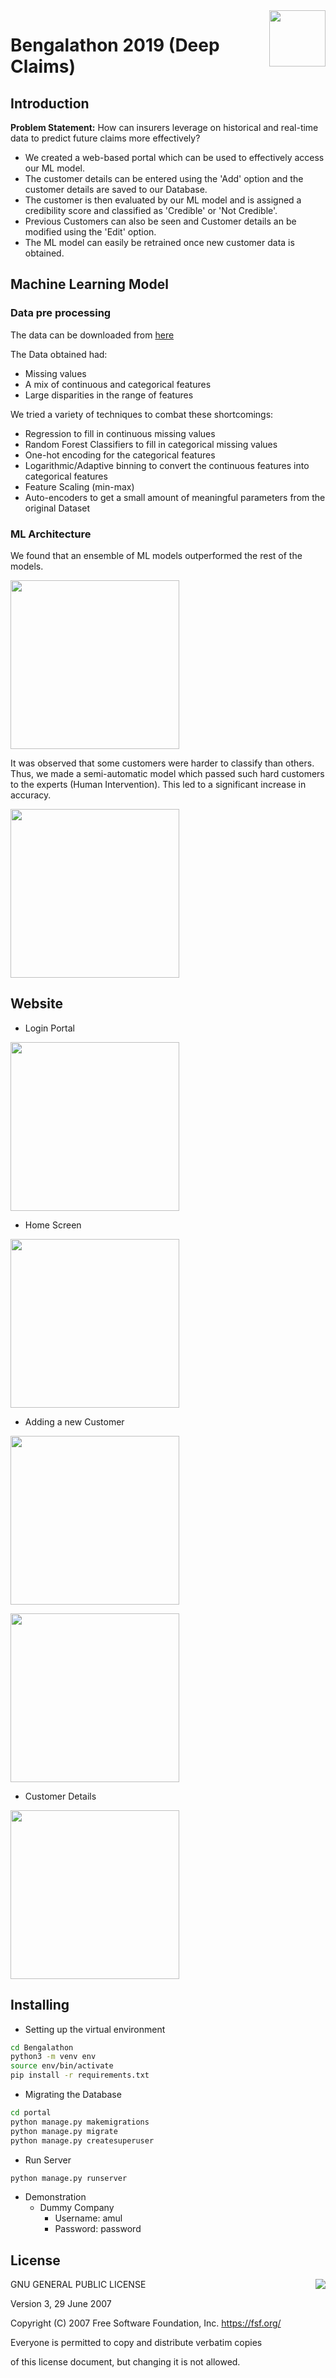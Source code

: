 <img align="right" src="https://github.com/MananSoni42/Bengalathon/blob/readme/imgs/bengalathon.png" height=90>

# Bengalathon 2019 (Deep Claims)


## Introduction
**Problem Statement:** How can insurers leverage on historical and real-time
data to predict future claims more effectively?

* We created a web-based portal which can be used to effectively access our ML model.
* The customer details can be entered using the 'Add' option and the customer details are saved to our Database.
* The customer is then evaluated by our ML model and is assigned a credibility score and classified as 'Credible' or 'Not Credible'.
* Previous Customers can also be seen and Customer details an be modified using the 'Edit' option.
* The ML model can easily be retrained once new customer data is obtained.

## Machine Learning Model
### Data pre processing
The data can be downloaded from [here](https://www.kaggle.com/xiaomengsun/car-insurance-claim-data/version/1)

The Data obtained had:
* Missing values
* A mix of continuous and categorical features
* Large disparities in the range of features

We tried a variety of techniques to combat these shortcomings:
* Regression to fill in continuous missing values
* Random Forest Classifiers to fill in categorical missing values
* One-hot encoding for the categorical features
* Logarithmic/Adaptive binning to convert the continuous features into categorical features
* Feature Scaling (min-max)
* Auto-encoders to get a small amount of meaningful parameters from the original Dataset
### ML Architecture
We found that an ensemble of ML models outperformed the rest of the models.
<p>
<img align="center" src="https://github.com/MananSoni42/Bengalathon/blob/readme/imgs/model_arch.png" height=270>
</p>
It was observed that some customers were harder to classify than others. Thus, we made a semi-automatic model which passed such hard customers to the experts (Human Intervention). This led to a significant increase in accuracy.
<p>
<img align="center" src="https://github.com/MananSoni42/Bengalathon/blob/readme/imgs/acc.png" height=270>
</p>

## Website
* Login Portal
<p>
<img align="center" src="https://github.com/MananSoni42/Bengalathon/blob/readme/imgs/web_login.png" height=270>
</p>

* Home Screen
<p>
<img align="center" src="https://github.com/MananSoni42/Bengalathon/blob/readme/imgs/web_home.png" height=270>
</p>

* Adding a new Customer
<p>
<img align="center" src="https://github.com/MananSoni42/Bengalathon/blob/readme/imgs/web_add_1.png" height=270>
</p>

<p>
<img align="center" src="https://github.com/MananSoni42/Bengalathon/blob/readme/imgs/web_add_2.png" height=270>
</p>

* Customer Details
<p>
<img align="center" src="https://github.com/MananSoni42/Bengalathon/blob/readme/imgs/web_details.png" height=270>
</p>

## Installing
- Setting up the virtual environment
```bash
cd Bengalathon
python3 -m venv env
source env/bin/activate
pip install -r requirements.txt
```
- Migrating the Database
```bash
cd portal
python manage.py makemigrations
python manage.py migrate
python manage.py createsuperuser
```
  - Run Server
```bash
python manage.py runserver
```
- Demonstration
  - Dummy Company
    - Username: amul
    - Password: password

## License
<img align="right" src="https://github.com/MananSoni42/Bengalathon/blob/readme/imgs/gplv3.png">
GNU GENERAL PUBLIC LICENSE

Version 3, 29 June 2007

Copyright (C) 2007 Free Software Foundation, Inc. <https://fsf.org/>

Everyone is permitted to copy and distribute verbatim copies

of this license document, but changing it is not allowed.
